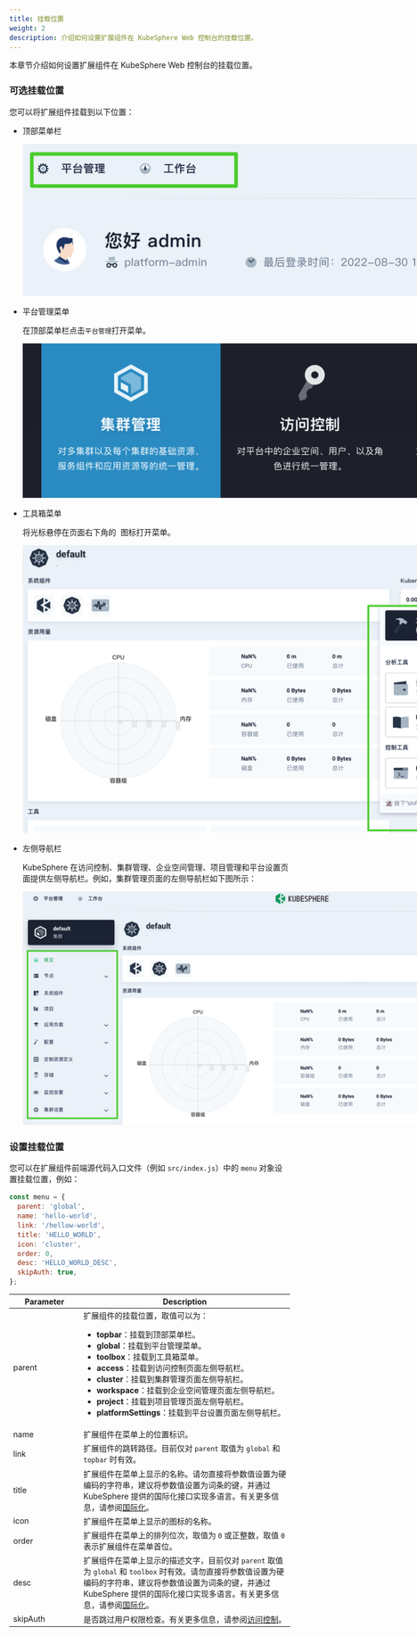 ```yaml
---
title: 挂载位置
weight: 2
description: 介绍如何设置扩展组件在 KubeSphere Web 控制台的挂载位置。
---
```


本章节介绍如何设置扩展组件在 KubeSphere Web 控制台的挂载位置。

### 可选挂载位置

您可以将扩展组件挂载到以下位置：

* 顶部菜单栏

  <img src="./top-menu.png" style="max-width: 1000px; margin: 0px" />

* 平台管理菜单

  在顶部菜单栏点击`平台管理`打开菜单。

  <img src="./platform-menu.png" style="max-width: 1000px; margin: 0px" />

* 工具箱菜单

  将光标悬停在页面右下角的 <img src="" style="max-width: 20px; margin: 0px; display: inline; vertical-align: top" /> 图标打开菜单。

  <img src="./toolbox-menu.png" style="max-width: 1000px; margin: 0px" />

* 左侧导航栏

  KubeSphere 在访问控制、集群管理、企业空间管理、项目管理和平台设置页面提供左侧导航栏。例如，集群管理页面的左侧导航栏如下图所示：

  <img src="./navigation-menu.png" style="max-width: 1000px; margin: 0px" />

### 设置挂载位置

您可以在扩展组件前端源代码入口文件（例如 `src/index.js`）中的 `menu` 对象设置挂载位置，例如：

```javascript
const menu = { 
  parent: 'global',
  name: 'hello-world',
  link: '/hellow-world',
  title: 'HELLO_WORLD',
  icon: 'cluster',
  order: 0,
  desc: 'HELLO_WORLD_DESC',
  skipAuth: true,
};
```

<table>
  <colsgroup>
    <col style="width: 25%;">
    <col style="width: 75%;">
  </colsgroup>
  <thead>
    <tr>
      <th>Parameter</th>
      <th>Description</th>
    </tr>
  <thead>
  <tbody>
    <tr>
      <td>parent</td>
      <td>扩展组件的挂载位置，取值可以为：
        <ul>
          <li><strong>topbar</strong>：挂载到顶部菜单栏。</li>
          <li><strong>global</strong>：挂载到平台管理菜单。</li>
          <li><strong>toolbox</strong>：挂载到工具箱菜单。</li>
          <li><strong>access</strong>：挂载到访问控制页面左侧导航栏。</li>
          <li><strong>cluster</strong>：挂载到集群管理页面左侧导航栏。</li>
          <li><strong>workspace</strong>：挂载到企业空间管理页面左侧导航栏。</li>
          <li><strong>project</strong>：挂载到项目管理页面左侧导航栏。</li>
          <li><strong>platformSettings</strong>：挂载到平台设置页面左侧导航栏。</li>
        </ul>
      </td>
    </tr>
    <tr>
      <td>name</td>
      <td>扩展组件在菜单上的位置标识。</td>
    </tr>
    <tr>
      <td>link</td><td>扩展组件的跳转路径。目前仅对 <code>parent</code> 取值为 <code>global</code> 和 <code>topbar</code> 时有效。</td>
    </tr>
    <tr>
      <td>title</td><td>扩展组件在菜单上显示的名称。请勿直接将参数值设置为硬编码的字符串，建议将参数值设置为词条的键，并通过 KubeSphere 提供的国际化接口实现多语言。有关更多信息，请参阅<a href="../internationalization">国际化</a>。</td>
    </tr>
    <tr>
      <td>icon</td><td>扩展组件在菜单上显示的图标的名称。</td>
    </tr>
    <tr>
      <td>order</td><td>扩展组件在菜单上的排列位次，取值为 <code>0</code> 或正整数，取值 <code>0</code> 表示扩展组件在菜单首位。</td>
    </tr>
    <tr>
      <td>desc</td><td>扩展组件在菜单上显示的描述文字，目前仅对 <code>parent</code> 取值为 <code>global</code> 和 <code>toolbox</code> 时有效。请勿直接将参数值设置为硬编码的字符串，建议将参数值设置为词条的键，并通过 KubeSphere 提供的国际化接口实现多语言。有关更多信息，请参阅<a href="../internationalization">国际化</a>。</td>
    </tr>
    <tr>
      <td>skipAuth</td><td>是否跳过用户权限检查。有关更多信息，请参阅<a href="../access-control">访问控制</a>。</td>
    </tr>
  </tbody>
</table>

